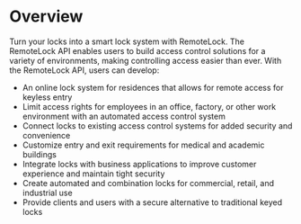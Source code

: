 # Overview

Turn your locks into a smart lock system with RemoteLock. The RemoteLock API
enables users to build access control solutions for a variety of environments,
making controlling access easier than ever. With the RemoteLock API, users can
develop:

- An online lock system for residences that allows for remote access for
  keyless entry
- Limit access rights for employees in an office, factory, or other work
  environment with an automated access control system
- Connect locks to existing access control systems for added security and
  convenience
- Customize entry and exit requirements for medical and academic buildings
- Integrate locks with business applications to improve customer experience and
  maintain tight security
- Create automated and combination locks for commercial, retail, and industrial
  use
- Provide clients and users with a secure alternative to traditional keyed
  locks
